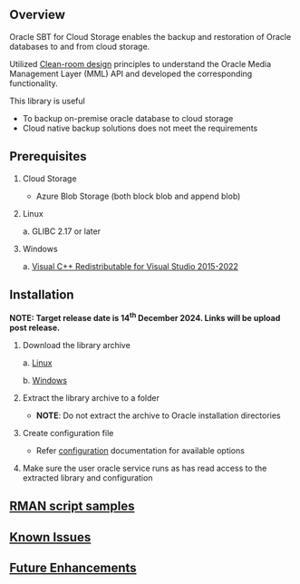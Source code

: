 ## Overview

Oracle SBT for Cloud Storage enables the backup and restoration of Oracle databases to and from cloud storage.

Utilized [Clean-room design](https://en.wikipedia.org/wiki/Clean-room_design) principles to understand the Oracle Media Management Layer (MML) API and developed the corresponding functionality.

This library is useful

- To backup on-premise oracle database to cloud storage
- Cloud native backup solutions does not meet the requirements


## Prerequisites

1. Cloud Storage

    - Azure Blob Storage (both block blob and append blob)

2. Linux

   a. GLIBC 2.17 or later

3. Windows

   a. [Visual C++ Redistributable for Visual Studio 2015-2022](https://learn.microsoft.com/en-us/cpp/windows/latest-supported-vc-redist?view=msvc-170#latest-microsoft-visual-c-redistributable-version)


## Installation

**NOTE: Target release date is 14<sup>th</sup> December 2024. Links will be upload post release.**

1. Download the library archive

   a. [Linux]()
   
   b. [Windows]()

2. Extract the library archive to a folder

    - **NOTE**: Do not extract the archive to Oracle installation directories

3. Create configuration file

    - Refer [configuration](./CONFIGURATION.md) documentation for available options

4. Make sure the user oracle service runs as has read access to the extracted library and configuration


## [RMAN script samples](./RMAN_SAMPLES.md)

## [Known Issues](./KNOWN_ISSUES.md)

## [Future Enhancements](https://github.com/Gold-Bull/oracle-sbt/issues?q=is%3Aissue+is%3Aopen+label%3Aenhancement+label%3Aenhancement-accepted)
